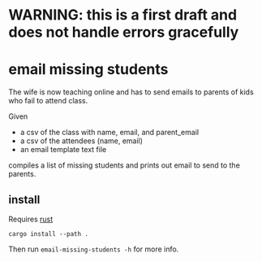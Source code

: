 # WARNING: this is a first draft and does not handle errors gracefully

# email missing students

The wife is now teaching online and has to send emails to parents of kids who fail to
attend class.

Given
- a csv of the class with name, email, and parent_email
- a csv of the attendees (name, email)
- an email template text file

compiles a list of missing students and prints out email to send to the parents.

## install

Requires [rust](https://www.rust-lang.org)

`cargo install --path .`

Then run `email-missing-students -h` for more info.

